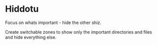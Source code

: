 # Hiddotu

Focus on whats important - hide the other shiz.

Create switchable zones to show only the important directories and files and
hide everything else.
